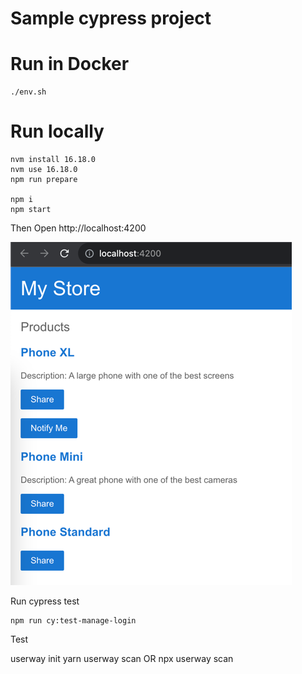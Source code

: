 # Sample cypress project

# Run in Docker

````
./env.sh
````

# Run locally

````
nvm install 16.18.0
nvm use 16.18.0
npm run prepare

npm i
npm start
````

Then Open http://localhost:4200

![img.png](img.png)

Run cypress test

````
npm run cy:test-manage-login
````

Test

userway init
yarn userway scan OR npx userway scan

 